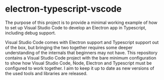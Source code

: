 # electron-typescript-vscode

The purpose of this project is to provide a minimal working example of how to set up Visual Studio Code to develop an Electron app in Typescript, including debug support.

Visual Studio Code comes with Electron support and Typescript support out of the box, but bringing the two together requires some deeper understanding of the internals that beginners may not have. This repository contains a Visual Studio Code project with the bare minimum configuration to show how Visual Studio Code, Node, Electron and Typescript must be configured to work together. I aim to keep it up to date as new versions of the used tools and libraries are released.

